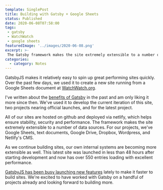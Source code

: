 ```yaml
---
template: SinglePost
title: Building with Gatsby + Google Sheets
status: Published
date: 2020-06-08T07:58:00
tags:
 - gatsby
 - WatchWatch
 - google sheets
featuredImage: '../images/2020-06-08.png'
excerpt: >-
 The Gatsby framework makes the site extremely extensible to a number of data sources. As we continue building sites, our own internal systems are becoming more extensible as well. This latest site was launched in less than 48 hours after starting development and now has over 550 entries loading with excellent performance.
categories:
  - category: Notes
---
```

GatsbyJS makes it relatively easy to spin up great performing sites quickly. Over the past few days, we used it to create a new site running from a Google Sheets document at [WatchWatch.org](https://watchwatch.org/).

I've written about the [benefits of Gatsby](https://ecomloop.com/posts/built-with-gatsby/) in the past and am only liking it more since then. We've used it to develop the current iteration of this site, two projects nearing official launches, and for the latest project.

All of our sites are hosted on github and deployed via netlify, which helps ensure stability, security and performance. The framework makes the site extremely extensible to a number of data sources. For our projects, we've Google Sheets, text documents, Google Drive, Dropbox, Wordpress, and Netlify's CMS.

As we continue building sites, our own internal systems are becoming more extensible as well. This latest site was launched in less than 48 hours after starting development and now has over 550 entries loading with excellent performance.

[GatsbyJS has been busy launching new features](https://gatsbyjs.org) lately to make it faster to build sites. We're excited to have worked with Gatsby on a handful of projects already and looking forward to building more.
